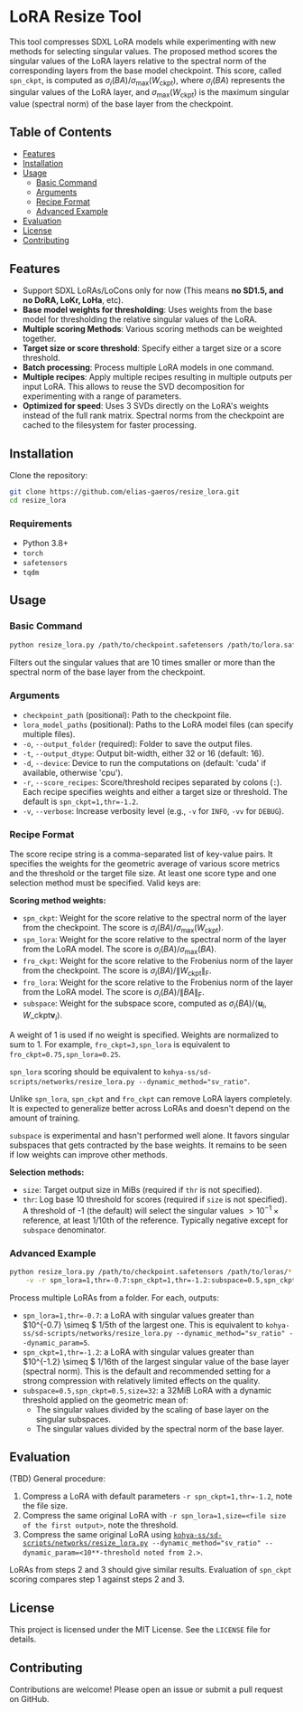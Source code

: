# LoRA Resize Tool

This tool compresses SDXL LoRA models while experimenting with new methods for selecting singular values. The proposed method scores the singular values of the LoRA layers relative to the spectral norm of the corresponding layers from the base model checkpoint. This score, called `spn_ckpt`, is computed as $\sigma_i(BA) / \sigma_{\text{max}}(W_{\text{ckpt}})$, where $\sigma_i(BA)$ represents the singular values of the LoRA layer, and $\sigma_{\text{max}}(W_{\text{ckpt}})$ is the maximum singular value (spectral norm) of the base layer from the checkpoint.

## Table of Contents

- [Features](#features)
- [Installation](#installation)
- [Usage](#usage)
  - [Basic Command](#basic-command)
  - [Arguments](#arguments)
  - [Recipe Format](#recipe-format)
  - [Advanced Example](#advanced-example)
- [Evaluation](#evaluation)
- [License](#license)
- [Contributing](#contributing)

## Features

- Support SDXL LoRAs/LoCons only for now (This means **no SD1.5, and no DoRA, LoKr, LoHa**, etc).
- **Base model weights for thresholding**: Uses weights from the base model for thresholding the relative singular values of the LoRA.
- **Multiple scoring Methods**: Various scoring methods can be weighted together.
- **Target size or score threshold**: Specify either a target size or a score threshold.
- **Batch processing**: Process multiple LoRA models in one command.
- **Multiple recipes**: Apply multiple recipes resulting in multiple outputs per input LoRA. This allows to reuse the SVD decomposition for experimenting with a range of parameters.
- **Optimized for speed**: Uses 3 SVDs directly on the LoRA's weights instead of the full rank matrix. Spectral norms from the checkpoint are cached to the filesystem for faster processing.

## Installation

Clone the repository:

```sh
git clone https://github.com/elias-gaeros/resize_lora.git
cd resize_lora
```

### Requirements

- Python 3.8+
- `torch`
- `safetensors`
- `tqdm`

## Usage

### Basic Command

```sh
python resize_lora.py /path/to/checkpoint.safetensors /path/to/lora.safetensors -o /path/to/output/folder
```

Filters out the singular values that are 10 times smaller or more than the spectral norm of the base layer from the checkpoint.

### Arguments

- `checkpoint_path` (positional): Path to the checkpoint file.
- `lora_model_paths` (positional): Paths to the LoRA model files (can specify multiple files).
- `-o`, `--output_folder` (required): Folder to save the output files.
- `-t`, `--output_dtype`: Output bit-width, either 32 or 16 (default: 16).
- `-d`, `--device`: Device to run the computations on (default: 'cuda' if available, otherwise 'cpu').
- `-r`, `--score_recipes`: Score/threshold recipes separated by colons (`:`). Each recipe specifies weights and either a target size or threshold. The default is `spn_ckpt=1,thr=-1.2`.
- `-v`, `--verbose`: Increase verbosity level (e.g., `-v` for `INFO`, `-vv` for `DEBUG`).

### Recipe Format

The score recipe string is a comma-separated list of key-value pairs. It specifies the weights for the geometric average of various score metrics and the threshold or the target file size. At least one score type and one selection method must be specified. Valid keys are:

**Scoring method weights:**

- `spn_ckpt`: Weight for the score relative to the spectral norm of the layer from the checkpoint. The score is $\sigma_i(BA) / \sigma_\text{max}\left(W_\text{ckpt}\right)$.
- `spn_lora`: Weight for the score relative to the spectral norm of the layer from the LoRA model. The score is $\sigma_i(BA) / \sigma_\text{max}\left(BA\right)$.
- `fro_ckpt`: Weight for the score relative to the Frobenius norm of the layer from the checkpoint. The score is $\sigma_i(BA) / \|W_\text{ckpt}\|_\text{F}$.
- `fro_lora`: Weight for the score relative to the Frobenius norm of the layer from the LoRA model. The score is $\sigma_i(BA) / \|BA\|_\text{F}$.
- `subspace`: Weight for the subspace score, computed as $\sigma_i(BA) / \left\langle \mathbf{u}_i, W\_\text{ckpt} \mathbf{v}_i \right\rangle$.

A weight of 1 is used if no weight is specified. Weights are normalized to sum to 1. For example, `fro_ckpt=3,spn_lora` is equivalent to `fro_ckpt=0.75,spn_lora=0.25`.

`spn_lora` scoring should be equivalent to `kohya-ss/sd-scripts/networks/resize_lora.py --dynamic_method="sv_ratio"`.

Unlike `spn_lora`, `spn_ckpt` and `fro_ckpt` can remove LoRA layers completely. It is expected to generalize better across LoRAs and doesn't depend on the amount of training.

`subspace` is experimental and hasn't performed well alone. It favors singular subspaces that gets contracted by the base weights. It remains to be seen if low weights can improve other methods.

**Selection methods:**

- `size`: Target output size in MiBs (required if `thr` is not specified).
- `thr`: Log base 10 threshold for scores (required if `size` is not specified). A threshold of -1 (the default) will select the singular values $> 10^{-1} \times \text{reference}$, at least 1/10th of the reference. Typically negative except for `subspace` denominator.

### Advanced Example

```sh
python resize_lora.py /path/to/checkpoint.safetensors /path/to/loras/*.safetensors -o /path/to/output/folder \
    -v -r spn_lora=1,thr=-0.7:spn_ckpt=1,thr=-1.2:subspace=0.5,spn_ckpt=0.5,size=32
```

Process multiple LoRAs from a folder. For each, outputs:

- `spn_lora=1,thr=-0.7`: a LoRA with singular values greater than $10^{-0.7} \simeq $ 1/5th of the largest one. This is equivalent to `kohya-ss/sd-scripts/networks/resize_lora.py --dynamic_method="sv_ratio" --dynamic_param=5`.
- `spn_ckpt=1,thr=-1.2`: a LoRA with singular values greater than $10^{-1.2} \simeq $ 1/16th of the largest singular value of the base layer (spectral norm). This is the default and recommended setting for a strong compression with relatively limited effects on the quality.
- `subspace=0.5,spn_ckpt=0.5,size=32`: a 32MiB LoRA with a dynamic threshold applied on the geometric mean of:
  - The singular values divided by the scaling of base layer on the singular subspaces.
  - The singular values divided by the spectral norm of the base layer.

## Evaluation

(TBD) General procedure:

1. Compress a LoRA with default parameters `-r spn_ckpt=1,thr=-1.2`, note the file size.
2. Compress the same original LoRA with `-r spn_lora=1,size=<file size of the first output>`, note the threshold.
3. Compress the same original LoRA using [`kohya-ss/sd-scripts/networks/resize_lora.py`](https://github.com/kohya-ss/sd-scripts/blob/main/networks/resize_lora.py)` --dynamic_method="sv_ratio" --dynamic_param=<10**-threshold noted from 2.>`.

LoRAs from steps 2 and 3 should give similar results. Evaluation of `spn_ckpt` scoring compares step 1 against steps 2 and 3.

## License

This project is licensed under the MIT License. See the `LICENSE` file for details.

## Contributing

Contributions are welcome! Please open an issue or submit a pull request on GitHub.

